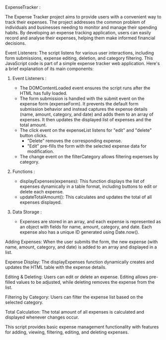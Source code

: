 ExpenseTracker :

The Expense Tracker project aims to provide users with a convenient way to track their expenses. The project addresses the common problem of individuals and businesses needing to monitor and manage their spending habits. By developing an expense tracking application, users can easily record and analyse their expenses, helping them make informed financial decisions.


Event Listeners: 
The script listens for various user interactions, including form submissions, expense editing, deletion, and category filtering.
This JavaScript code is part of a simple expense tracker web application. Here's a brief explanation of its main components:

1. Event Listeners :
   - The DOMContentLoaded event ensures the script runs after the HTML has fully loaded.
   - The form submission is handled with the submit event on the expense form (expenseForm). It prevents the default form submission behavior and instead captures the expense details (name, amount, category, and date) and adds them to an array of expenses. It then updates the displayed list of expenses and the total amount.
   - The click event on the expenseList listens for "edit" and "delete" button clicks. 
     - "Delete" removes the corresponding expense.
     - "Edit" pre-fills the form with the selected expense data for modification.
   - The change event on the filterCategory allows filtering expenses by category.

2. Functions :
   - displayExpenses(expenses): This function displays the list of expenses dynamically in a table format, including buttons to edit or delete each expense.
   - updateTotalAmount(): This calculates and updates the total of all expenses displayed.

3. Data Storage :
   - Expenses are stored in an array, and each expense is represented as an object with fields for name, amount, category, and date. Each expense also has a unique ID generated using Date.now().


Adding Expenses: 
When the user submits the form, the new expense (with name, amount, category, and date) is added to an array and displayed in a list.


Expense Display: 
The displayExpenses function dynamically creates and updates the HTML table with the expense details.


Editing & Deleting: Users can edit or delete an expense. Editing allows pre-filled values to be adjusted, while deleting removes the expense from the list.


Filtering by Category: Users can filter the expense list based on the selected category.


Total Calculation: The total amount of all expenses is calculated and displayed whenever changes occur.


This script provides basic expense management functionality with features for adding, viewing, filtering, editing, and deleting expenses.
